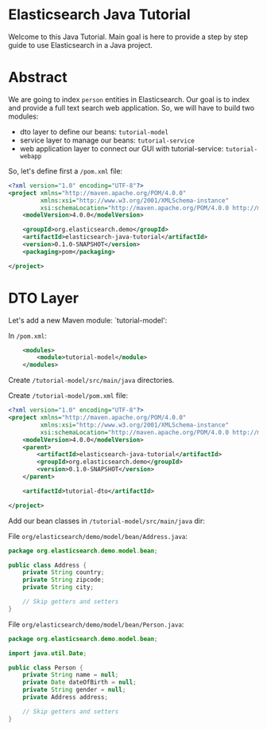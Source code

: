 Elasticsearch Java Tutorial
===========================

Welcome to this Java Tutorial. Main goal is here to provide a step by step guide to use
Elasticsearch in a Java project.


Abstract
========

We are going to index `person` entities in Elasticsearch. Our goal is to index and provide a full text search
web application.
So, we will have to build two modules:

- dto layer to define our beans: `tutorial-model`
- service layer to manage our beans: `tutorial-service`
- web application layer to connect our GUI with tutorial-service: `tutorial-webapp`

So, let's define first a `/pom.xml` file:

```xml
<?xml version="1.0" encoding="UTF-8"?>
<project xmlns="http://maven.apache.org/POM/4.0.0"
         xmlns:xsi="http://www.w3.org/2001/XMLSchema-instance"
         xsi:schemaLocation="http://maven.apache.org/POM/4.0.0 http://maven.apache.org/xsd/maven-4.0.0.xsd">
    <modelVersion>4.0.0</modelVersion>

    <groupId>org.elasticsearch.demo</groupId>
    <artifactId>elasticsearch-java-tutorial</artifactId>
    <version>0.1.0-SNAPSHOT</version>
    <packaging>pom</packaging>

</project>
```

DTO Layer
=========

Let's add a new Maven module: `tutorial-model':

In `/pom.xml`:

```xml
    <modules>
        <module>tutorial-model</module>
    </modules>
```

Create `/tutorial-model/src/main/java` directories.

Create `/tutorial-model/pom.xml` file:

```xml
<?xml version="1.0" encoding="UTF-8"?>
<project xmlns="http://maven.apache.org/POM/4.0.0"
         xmlns:xsi="http://www.w3.org/2001/XMLSchema-instance"
         xsi:schemaLocation="http://maven.apache.org/POM/4.0.0 http://maven.apache.org/xsd/maven-4.0.0.xsd">
    <modelVersion>4.0.0</modelVersion>
    <parent>
        <artifactId>elasticsearch-java-tutorial</artifactId>
        <groupId>org.elasticsearch.demo</groupId>
        <version>0.1.0-SNAPSHOT</version>
    </parent>

    <artifactId>tutorial-dto</artifactId>

</project>
```

Add our bean classes in `/tutorial-model/src/main/java` dir:

File `org/elasticsearch/demo/model/bean/Address.java`:

```java
package org.elasticsearch.demo.model.bean;

public class Address {
    private String country;
    private String zipcode;
    private String city;

    // Skip getters and setters
}
```

File `org/elasticsearch/demo/model/bean/Person.java`:

```java
package org.elasticsearch.demo.model.bean;

import java.util.Date;

public class Person {
    private String name = null;
    private Date dateOfBirth = null;
    private String gender = null;
    private Address address;

    // Skip getters and setters
}
```

